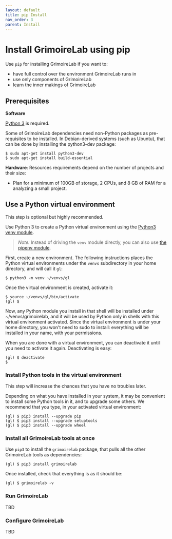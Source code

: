 ```yaml
---
layout: default
title: pip Install
nav_order: 3
parent: Install
---
```



# Install GrimoireLab using pip

Use `pip` for installing GrimoireLab if you want to:

* have full control over the environment GrimoireLab runs in
* use only components of GrimoireLab
* learn the inner makings of GrimoireLab


## Prerequisites

**Software**

[Python 3](https://www.python.org/downloads/) is required.

Some of GrimoireLab dependencies need non-Python packages as pre-requisites to be installed. In Debian-derived systems (such as Ubuntu), that can be done by installing the python3-dev package:

```console
$ sudo apt-get install python3-dev
$ sudo apt-get install build-essential
```

**Hardware**: Resources requirements depend on the number of projects and their size:
- Plan for a minimum of 100GB of storage, 2 CPUs, and 8 GB of RAM for a analyzing a small project.


## Use a Python virtual environment

This step is optional but highly recommended.

Use Python 3 to create a Python virtual environment using the [Python3 venv module](https://docs.python.org/3/library/venv.html).

> _Note:_ Instead of driving the `venv` module directly, you can also use [the pipenv module](http://docs.python-guide.org/en/latest/dev/virtualenvs/#installing-pipenv).

First, create a new environment. The following instructions places the Python virtual environments under the `venvs` subdirectory in your home directory, and will call it `gl`:

```console
$ python3 -m venv ~/venvs/gl
```

Once the virtual environment is created, activate it:

```console
$ source ~/venvs/gl/bin/activate
(gl) $
```

Now, any Python module you install in that shell will be installed under ~/venvs/grimoirelab, and it will be used by Python only in shells with this virtual environment activated. Since the virtual environment is under your home directory, you won't need to sudo to install: everything will be installed in your name, with your permissions.

When you are done with a virtual environment, you can deactivate it until you need to activate it again. Deactivating is easy:

```console
(gl) $ deactivate
$
```

### Install Python tools in the virtual environment

This step will increase the chances that you have no troubles later.

Depending on what you have installed in your system, it may be convenient to install some Python tools in it, and to upgrade some others. We recommend that you type, in your activated virtual environment:

```console
(gl) $ pip3 install --upgrade pip
(gl) $ pip3 install --upgrade setuptools
(gl) $ pip3 install --upgrade wheel 
```

### Install all GrimoireLab tools at once

Use `pip3` to install the `grimoirelab` package, that pulls all the other GrimoireLab tools as dependencies:

```console
(gl) $ pip3 install grimoirelab
```

Once installed, check that everything is as it should be:

```console
(gl) $ grimoirelab -v
```


### Run GrimoireLab

TBD


### Configure GrimoireLab

TBD
